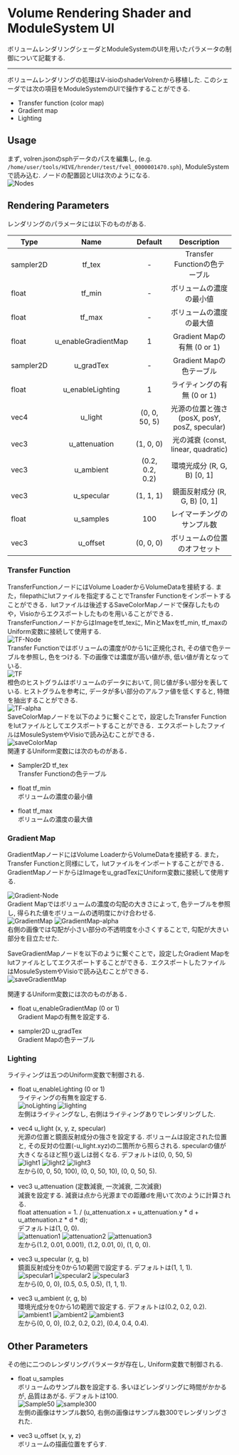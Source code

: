 # Volume Rendering Shader and ModuleSystem UI 

ボリュームレンダリングシェーダとModuleSystemのUIを用いたパラメータの制御について記載する. 

----

ボリュームレンダリングの処理はV-isioのshaderVolrenから移植した. 
このシェーダでは次の項目をModuleSystemのUIで操作することができる. 
* Transfer function (color map)
* Gradient map
* Lighting

## Usage
まず, volren.jsonのsphデータのパスを編集し, 
(e.g. `/home/user/tools/HIVE/hrender/test/fvel_0000001470.sph`), ModuleSystemで読み込む. 
ノードの配置図とUIは次のようになる.  
![Nodes](img/AllNode.png)

## Rendering Parameters

レンダリングのパラメータには以下のものがある. 

| Type        | Name                | Default         | Description                                    |
| ----------- |:-------------------:|:---------------:|:----------------------------------------------:|
| sampler2D   | tf_tex              |    -            | Transfer Functionの色テーブル                   |
| float       | tf_min              |    -            | ボリュームの濃度の最小値                         |
| float       | tf_max              |   -             | ボリュームの濃度の最大値                         |
| float       | u_enableGradientMap |  1              | Gradient Mapの有無 (0 or 1)                     |
| sampler2D   | u_gradTex           | -               | Gradient Mapの色テーブル                         |
| float       | u_enableLighting    | 1               | ライティングの有無 (0 or 1)                      |
| vec4        | u_light             | (0, 0, 50, 5)   | 光源の位置と強さ (posX, posY, posZ, specular)    |
| vec3        | u_attenuation       | (1, 0, 0)       | 光の減衰 (const, linear, quadratic)              |
| vec3        | u_ambient           | (0.2, 0.2, 0.2) | 環境光成分 (R, G, B) [0, 1]                      |
| vec3        | u_specular          | (1, 1, 1)       | 鏡面反射成分 (R, G, B) [0, 1]                    |
| float       | u_samples           | 100             | レイマーチングのサンプル数                        |
| vec3        | u_offset            | (0, 0, 0)       | ボリュームの位置のオフセット                      |

### Transfer Function
TransferFunctionノードにはVolume LoaderからVolumeDataを接続する. 
また，filepathにlutファイルを指定することでTransfer Functionをインポートすることができる．lutファイルは後述するSaveColorMapノードで保存したものや，Visioからエクスポートしたものを用いることができる．  
TransferFunctionノードからはImageをtf_texに, MinとMaxをtf_min, tf_maxのUniform変数に接続して使用する.   
![TF-Node](img/TFNode.png)   
Transfer Functionではボリュームの濃度が0から1に正規化され, その値で色テーブルを参照し, 色をつける. 
下の画像では濃度が高い値が赤, 低い値が青となっている.   
![TF](img/tf.png)  
橙色のヒストグラムはボリュームのデータにおいて, 同じ値が多い部分を表している. 
ヒストグラムを参考に, データが多い部分のアルファ値を低くすると, 特徴を抽出することができる.   
![TF-alpha](img/tf_alpha.png)  
SaveColorMapノードを以下のように繋ぐことで，設定したTransfer Functionをlutファイルとしてエクスポートすることができる．エクスポートしたファイルはMosuleSystemやVisioで読み込むことができる．  
![saveColorMap](img/saveColorMap.png)  
関連するUniform変数には次のものがある．
- Sampler2D tf_tex  
  Transfer Functionの色テーブル
  
- float tf_min  
  ボリュームの濃度の最小値
  
- float tf_max  
  ボリュームの濃度の最大値

### Gradient Map

GradientMapノードにはVolume LoaderからVolumeDataを接続する. 
また，Transfer Functionと同様にして，lutファイルをインポートすることができる．   
GradientMapノードからはImageをu_gradTexにUniform変数に接続して使用する. 

![Gradient-Node](img/gradNode.png)  
Gradient Mapではボリュームの濃度の勾配の大きさによって, 色テーブルを参照し, 得られた値をボリュームの透明度にかけ合わせる.   
![GradientMap](img/gradMapMax.png)  ![GradientMap-alpha](img/gradMapMin.png)  
右側の画像では勾配が小さい部分の不透明度を小さくすることで, 勾配が大きい部分を目立たせた.   

SaveGradientMapノードを以下のように繋ぐことで，設定したGradient Mapをlutファイルとしてエクスポートすることができる．エクスポートしたファイルはMosuleSystemやVisioで読み込むことができる．  
![saveGradientMap](img/saveGradientMap.png)  

関連するUniform変数には次のものがある．
- float u_enableGradientMap (0 or 1)  
Gradient Mapの有無を設定する. 

- sampler2D u_gradTex  
Gradient Mapの色テーブル

### Lighting

ライティングは五つのUniform変数で制御される. 

- float u_enableLighting (0 or 1)  
ライティングの有無を設定する.   
![noLighting](img/nolighting.png) ![lighting](img/lighting.png)  
左側はライティングなし, 右側はライティングありでレンダリングした. 

- vec4  u_light (x, y, z, specular)  
光源の位置と鏡面反射成分の強さを設定する. 
ボリュームは設定された位置と, その反対の位置(-u_light.xyz)の二箇所から照らされる. 
specularの値が大きくなるほど照り返しは弱くなる. 
デフォルトは(0, 0, 50, 5)  
![light1](img/light0_0_50_100.png)  ![light2](img/light0_0_50_10.png)  ![light3](img/light0_0_50_5.png)  
左から(0, 0, 50, 100), (0, 0, 50, 10), (0, 0, 50, 5).

- vec3 u_attenuation (定数減衰, 一次減衰, 二次減衰)  
減衰を設定する. 減衰は点から光源までの距離dを用いて次のように計算される.   
float attenuation = 1. / (u_attenuation.x + u_attenuation.y * d + u_attenuation.z * d * d);  
デフォルトは(1, 0, 0).  
![attenuation1](img/atten12_001_0001.png) ![attenuation2](img/atten12_001_0.png) ![attenuation3](img/atten1_0_0.png)  
左から(1.2, 0.01, 0.001), (1.2, 0.01, 0), (1, 0, 0).   

- vec3 u_specular (r, g, b)  
鏡面反射成分を0から1の範囲で設定する. デフォルトは(1, 1, 1).  
![specular1](img/specular0.png) ![specular2](img/specular05.png) ![specular3](img/specular1.png)  
左から(0,  0,  0), (0.5, 0.5, 0.5), (1, 1, 1).  

- vec3 u_ambient (r, g, b)  
環境光成分を0から1の範囲で設定する. デフォルトは(0.2, 0.2, 0.2).  
![ambient1](img/ambient0.png) ![ambient2](img/ambient02.png) ![ambient3](img/ambient04.png)  
左から(0,  0,  0), (0.2, 0.2, 0.2), (0.4, 0.4, 0.4).  

## Other Parameters
その他に二つのレンダリングパラメータが存在し, Uniform変数で制御される. 
- float u_samples  
ボリュームのサンプル数を設定する. 多いほどレンダリングに時間がかかるが, 品質はあがる.
デフォルトは100.   
![Sample50](img/sample50.png) ![sample300](img/sample300.png)  
左側の画像はサンプル数50, 右側の画像はサンプル数300でレンダリングされた. 

- vec3 u_offset (x, y, z)  
ボリュームの描画位置をずらす. 

